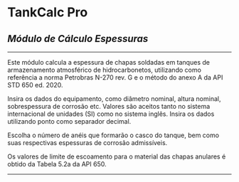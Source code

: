 # TankCalc Pro
## _Módulo de Cálculo Espessuras_
---
Este módulo calcula a espessura de chapas soldadas em tanques de armazenamento atmosférico de hidrocarbonetos, utilizando 
como referência a norma Petrobras N-270 rev. G e o método do anexo A da API STD 650 ed. 2020.

Insira os dados do equipamento, como diâmetro nominal, altura nominal, sobrespessura de corrosão etc.
Valores são aceitos tanto no sistema internacional de unidades (SI) como no sistema inglês. Insira os dados 
utilizando ponto como separador decimal.

Escolha o número de anéis que formarão o casco do tanque, bem como suas respectivas espessuras de corrosão admissíveis.

Os valores de limite de escoamento para o material das chapas anulares é obtido da Tabela 5.2a da API 650.

---

